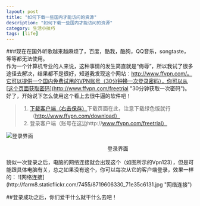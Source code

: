 ```yaml
---
layout: post
title: "如何下载一些国内才能访问的资源"
description: "如何下载一些国内才能访问的资源"
category: 生活小技巧
tags: [life]
---
```


###现在在国外听歌越来越麻烦了，百度，酷我，酷狗，QQ音乐，songtaste，等等都无法使用。  
作为一个计算机专业的人来说，这种事情的发生简直就是“侮辱”，所以我试了很多途径去解决，结果都不是很好，知道我发现这个网站：http://www.ffvpn.com/。它可以提供一个国内免费试用的VPN账号（30分钟换一次登录密码），你可以从[这个页面获取密码](http://www.ffvpn.com/freetrial "30分钟获取一次密码")。    
好了，开始说下怎么使用这个看上去很牛逼的软件吧！   
>1. [下载客户端（右击保存）](http://www.ffvpn.com/files/downloads/FFVpn_3.0.1.2.exe "客户端下载")下载页面在此，注意下载绿色版就行（http://www.ffvpn.com/download）     
>2. 登录客户端（账号在这边http://www.ffvpn.com/freetrial）   

![登录界面](http://farm8.staticflickr.com/7460/8719606348_b6ebfef8c6.jpg "登录界面")    
<div style="width:600px; text-align:center; margin: 0 auto;">登录界面</div><br/>    
貌似一次登录之后，电脑的网络连接就会出现这个（如图所示的Vpn123），但是可能跟具体电脑有关，总之如果没有这个，你可以每次从它的客户端登录，效果一样的：    
![网络连接](http://farm8.staticflickr.com/7455/8719606330_71e35c6131.jpg "网络连接")      


##登录成功之后，你们爱干什么就干什么去吧！
